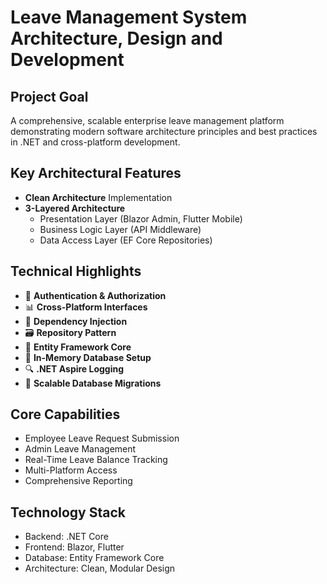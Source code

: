 # Leave Management System Architecture, Design and Development 

## Project Goal
A comprehensive, scalable enterprise leave management platform demonstrating modern software architecture principles and best practices in .NET and cross-platform development.

## Key Architectural Features
- **Clean Architecture** Implementation
- **3-Layered Architecture**
  * Presentation Layer (Blazor Admin, Flutter Mobile)
  * Business Logic Layer (API Middleware)
  * Data Access Layer (EF Core Repositories)

## Technical Highlights
- 🔐 **Authentication & Authorization**
- 📊 **Cross-Platform Interfaces**
- 🚀 **Dependency Injection**
- 🗃️ **Repository Pattern**
- 📝 **Entity Framework Core**
- 💾 **In-Memory Database Setup**
- 🔍 **.NET Aspire Logging**
- 🔄 **Scalable Database Migrations**

## Core Capabilities
- Employee Leave Request Submission
- Admin Leave Management
- Real-Time Leave Balance Tracking
- Multi-Platform Access
- Comprehensive Reporting

## Technology Stack
- Backend: .NET Core
- Frontend: Blazor, Flutter
- Database: Entity Framework Core
- Architecture: Clean, Modular Design
